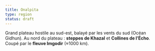 ```yaml
---
title: Onalpita
type: region
status: draft
---
```


Grand plateau hostile au sud-est, balayé par les vents du sud (Océan Gidhun).
Au nord du plateau : **steppes de Khazal** et **Collines de l’Écho**.
Coupé par le **fleuve Imgodir** (≈1000 km).
